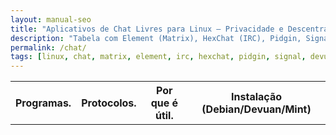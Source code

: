 ```yaml
---
layout: manual-seo
title: "Aplicativos de Chat Livres para Linux — Privacidade e Descentralização"
description: "Tabela com Element (Matrix), HexChat (IRC), Pidgin, Signal e Telegram. Comparação técnica de protocolos, segurança e instalação. Testado em Devuan, Artix, Mint."
permalink: /chat/
tags: [linux, chat, matrix, element, irc, hexchat, pidgin, signal, devuan, artix, mint]
---
```



<section>


<table class="evergreen-table">
  <thead>
    <tr>
      <th>Programas.</th>
      <th>Protocolos.</th>
      <th>Por que é útil.</th>
      <th>Instalação (Debian/Devuan/Mint)</th>
    </tr>
  </thead>
  <tbody>
    <tr>
      <td data-label="
    
      Programa"><strong>Element</strong></td>
      <td data-label="Protocolos">Matrix.</td>
      <td data-label="Por que é útil">Chat descentralizado, criptografia E2E, chamadas de vídeo, salas públicas/privadas. Alternativa ao Slack/Discord.</td>
      <td data-label="Instalação (Debian/Devuan/Mint)"><code>sudo apt install element-desktop</code></td>
    </tr>
    <tr>
      <td data-label="
    
      Programa"><strong>HexChat.</strong></td>
      <td data-label="Protocolos">IRC.</td>
      <td data-label="Por que é útil">Leve, estável, ideal para fóruns técnicos (ex: Freenode, Libera.Chat).</td>
      <td data-label="Instalação (Debian/Devuan/Mint)"><code>sudo apt install hexchat</code></td>
    </tr>
    <tr>
      <td data-label="
    
      Programa"><strong>Pidgin.</strong></td>
      <td data-label="Protocolos">XMPP, IRC, Discord (com plugin)</td>
      <td data-label="Por que é útil">Multi-protocolo, leve, funciona em sistemas antigos.</td>
      <td data-label="Instalação (Debian/Devuan/Mint)"><code>sudo apt install pidgin</code></td>
    </tr>
    <tr>
      <td data-label="
    
      Programa"><strong>Signal Desktop.</strong></td>
      <td data-label="Protocolos">Signal.</td>
      <td data-label="Por que é útil">Criptografia E2E de ponta, mas **requer número de telefone**. Não é software livre, mas é o mais seguro para SMS/voz.</td>
      <td data-label="Instalação (Debian/Devuan/Mint)"><code>curl -s https://updates.signal.org/desktop/apt/keys.asc | sudo gpg --dearmor -o /usr/share/keyrings/signal-desktop-keyring.gpg && echo 'deb [arch=amd64 signed-by=/usr/share/keyrings/signal-desktop-keyring.gpg] https://updates.signal.org/desktop/apt xenial main' | sudo tee /etc/apt/sources.list.d/signal-xenial.list && sudo apt update && sudo apt install signal-desktop</code></td>
    </tr>
    <tr>
      <td data-label="
    
      Programa"><strong>Telegram Desktop</strong></td>
      <td data-label="Protocolos">Telegram.</td>
      <td data-label="Por que é útil">Não é software livre, mas é popular. Use só se necessário — prefira Matrix/IRC.</td>
      <td data-label="Instalação (Debian/Devuan/Mint)"><code>sudo apt install telegram-desktop</code></td>
    </tr>
  </tbody>
</table>


</section>
